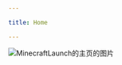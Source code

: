 ```yaml
---

title: Home

---
```

<subhome
    title="MinecraftLaunch" 
    subtitle=".NET C# 跨平台Minecraft全能启动核心" 
    tagline="帮助使用C#制作Minecraft启动器的用户更方便的编写代码
    原作者：Xilu  开源协议：MIT"
    tiptitle="<- 在侧边栏查看更多." :buttons="[
        { target: '_blank', class: 'brandbutton', text: '在GitHub上的源代码', link: 'https://github.com/Blessing-Studio/MinecraftLaunch' },
        { target: '_blank', class: 'altbutton', text: '官方文档', link: 'https://blessingta.link' }
    ]">
    <img src="/Images/docs/Shared/Docs/OtherPersonProjectDocs/MinecraftLaunch/MinecraftLaunch.png" alt="MinecraftLaunch的主页的图片" title="别问我，我也不知道图片为啥长这么小Σ(っ °Д °;)っ(绝对不是因为我懒得超分辨率)" class="subhomeimg"/>
</subhome>